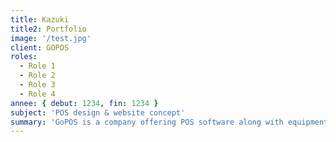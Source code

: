 ```yaml
---
title: Kazuki
title2: Portfolio
image: '/test.jpg'
client: GOPOS
roles:
  - Role 1
  - Role 2
  - Role 3
  - Role 4
annee: { debut: 1234, fin: 1234 }
subject: 'POS design & website concept'
summary: 'GoPOS is a company offering POS software along with equipment for gastronomy, service outlets and amusement parks. My role was to design brand identity, logo , visuals and all UI/UX for landingpage and POS. '
---
```

